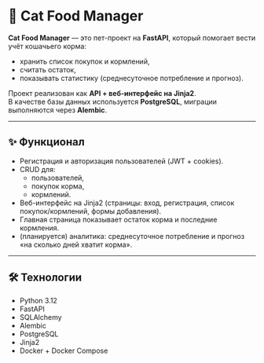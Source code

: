 # 🐾 Cat Food Manager

**Cat Food Manager** — это пет-проект на **FastAPI**, который помогает вести учёт кошачьего корма:  
- хранить список покупок и кормлений,  
- считать остаток,  
- показывать статистику (среднесуточное потребление и прогноз).  

Проект реализован как **API + веб-интерфейс на Jinja2**.  
В качестве базы данных используется **PostgreSQL**, миграции выполняются через **Alembic**.  

---

## ✨ Функционал
- Регистрация и авторизация пользователей (JWT + cookies).  
- CRUD для:
  - пользователей,  
  - покупок корма,  
  - кормлений.  
- Веб-интерфейс на Jinja2 (страницы: вход, регистрация, список покупок/кормлений, формы добавления).  
- Главная страница показывает остаток корма и последние кормления.  
- (планируется) аналитика: среднесуточное потребление и прогноз «на сколько дней хватит корма».  

---

## 🛠️ Технологии
- Python 3.12  
- FastAPI  
- SQLAlchemy  
- Alembic  
- PostgreSQL  
- Jinja2  
- Docker + Docker Compose  
